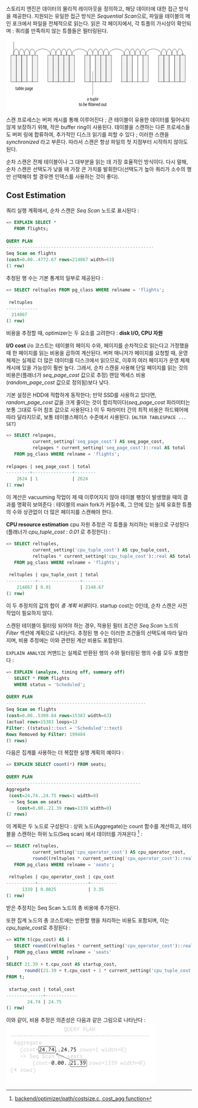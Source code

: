 스토리지 엔진은 데이터의 물리적 레이아웃을 정의하고, 해당 데이터에 대한 접근 방식을 제공한다. 지원되는 유일한 접근 방식은 *Sequential Scan*으로, 파일을 테이블의 메인 포크에서 파일을 전체적으로 읽는다. 읽은 각 페이지에서, 각 튜플의 가시성이 확인되며 :  쿼리를 만족하지 않는 튜플들은 필터링된다.

![](_static/Pasted%20image%2020241018095839.png)

스캔 프로세스는 버퍼 캐시를 통해 이루어진다 ; 큰 테이블이 유용한 데이터를 밀어내지 않게 보장하기 위해,  작은 buffer ring이 사용된다. 테이블을 스캔하는 다른 프로세스들도 버퍼 링에 합류하여, 추가적인 디스크 읽기를 피할 수 있다 ;
이러한 스캔을 *synchronized* 라고 부른다. 따라서 스캔은 항상 파일의 첫 지점부터 시작하지 않아도 된다.

순차 스캔은 전체 테이블이나 그 대부분을 읽는 데 가장 효율적인 방식이다. 다시 말해, 순차 스캔은  선택도가 낮을 때 가장 큰 가치를 발휘한다(선택도가 높아 쿼리가 소수의 행만 선택해야 할 경우엔 인덱스를 사용하는 것이 좋다).

## Cost Estimation

쿼리 실행 계획에서, 순차 스캔은 *Seq Scan* 노드로 표시된다 : 

```sql
=> EXPLAIN SELECT * 
   FROM flights;

QUERY PLAN
--------------------------------------------------------
Seq Scan on flights
(cost=0.00..4772.67 rows=214867 width=63)
(1 row)
```

추청된 행 수는 기본 통계의 일부로 제공된다 :

```sql
=> SELECT reltuples FROM pg_class WHERE relname = 'flights';

 reltuples
------------
  214867
(1 row)

```

비용을 추정할 때, optimizer는 두 요소를 고려한다 : **disk I/O, CPU 자원**


 **I/O cost**
i/o 코스트는 테이블의 페이지 수와, 페이지를 순차적으로 읽는다고 가정했을 때 한 페이지를 읽는 비용을 곱하여 계산된다.
버퍼 매니저가 페이지를 요청할 때, 운영체제는 실제로 더 많은 데이터를 디스크에서 읽으므로, 이후의 여러 페이지가 운영 체제 캐시에 있을 가능성이 훨씬 높다.
그래서, 순차 스캔을 사용해 단일 페이지를 읽는 것의 비용은(플래너가 *seq_page_cost* 값으로 추정) 랜덤 엑세스 비용(*random_page_cost* 값으로 정의됨)보다 낮다.

기본 설정은 HDD에 적합하게 동작한다; 만약 SSD를 사용하고 있다면, *random_page_cost* 값을 크게 줄이는 것이 합리적이다(*seq_page_cost* 파라미터는 보통 그대로 두어 참조 값으로 사용된다.) 이 두 파라미터 간의 최적 비용은 하드웨어에 따라 달라지므로, 보통 테이블스페이스 수준에서 사용된다. (`ALTER TABLESPACE ... SET`)

```sql
=> SELECT relpages,
          current_setting('seq_page_cost') AS seq_page_cost,
          relpages * current_setting('seq_page_cost')::real AS total
   FROM pg_class WHERE relname = 'flights';

relpages | seq_page_cost | total
---------+---------------+--------
    2624 | 1             | 2624
(1 row)

```

이 계산은 vacuuming 작업이 제 때 이루어지지 않아 테이블 팽창이 발생했을 때의 결과를 명확히 보여준다 : 테이블의 main fork가 커질수록, 그 안에 있는 실제 유효한 튜플의 수와 상관없이 더 많은 페이지를 스캔해야 한다.

**CPU resource estimation**
cpu 자원 추정은 각 튜플을 처리하는 비용으로 구성된다 (플래너가 *cpu_tuple_cost : 0.01* 로 추정한다) : 

```sql
=> SELECT reltuples,
          current_setting('cpu_tuple_cost') AS cpu_tuple_cost,
          reltuples * current_setting('cpu_tuple_cost')::real AS total
   FROM pg_class WHERE relname = 'flights';

 reltuples | cpu_tuple_cost | total
-----------+----------------+--------
    214867 | 0.01           | 2148.67
(1 row)

```

이 두 추정치의 값의 합이 *총 계획 비용*이다. startup cost는 0인데, 순차 스캔은 사전 작업이 필요하지 않다.

스캔된 테이블이 필터링 되어야 하는 경우, 적용된 필터 조건은 *Seq Scan* 노드의 *Filter* 섹션에 계획으로 나타난다. 추정된 행 수는 이러한 조건들의 선택도에 따라 달라지며, 비용 추정에는 이와 관련된 계산 비용도 포함된다.

`EXPLAIN ANALYZE` 커맨드는 실제로 반환된 행의 수와 필터링된 행의 수를 모두 포함한다 : 
```sql
=> EXPLAIN (analyze, timing off, summary off)
   SELECT * FROM flights
   WHERE status = 'Scheduled';

QUERY PLAN
-----------------------------------------------------
Seq Scan on flights
(cost=0.00..5309.84 rows=15383 width=63)
(actual rows=15383 loops=1)
Filter: ((status)::text = 'Scheduled'::text)
Rows Removed by Filter: 199484
(5 rows)
```

다음은 집계를 사용하는 더 복잡한 실행 계획의 예이다 : 

```sql
=> EXPLAIN SELECT count(*) FROM seats;

QUERY PLAN
---------------------------------------------------
Aggregate
 (cost=24.74..24.75 rows=1 width=8)
 -> Seq Scan on seats
    (cost=0.00..21.39 rows=1339 width=0)
(2 rows)

```

이 계획은 두 노드로 구성된다 : 상위 노드(Aggregate)는 count 함수를 계산하고, 테이블을 스캔하는 하위 노드(Seq scan) 에서 데이터를 가져온다 [^2] :

```sql
=> SELECT reltuples,
          current_setting('cpu_operator_cost') AS cpu_operator_cost,
          round((reltuples * current_setting('cpu_operator_cost')::real)::numeric, 2) AS cpu_cost
   FROM pg_class WHERE relname = 'seats';

 reltuples | cpu_operator_cost | cpu_cost
-----------+-------------------+----------
      1339 | 0.0025            | 3.35
(1 row)
```

받은 추정치는 Seq Scan 노드의 총 비용에 추가된다.

또한 집계 노드의 총 코스트에는 반환할 행을 처리하는 비용도 포함되며, 이는 *cpu_tuple_cost*로 추정된다 : 

```sql
=> WITH t(cpu_cost) AS (
   SELECT round((reltuples * current_setting('cpu_operator_cost')::real)::numeric, 2)
   FROM pg_class WHERE relname = 'seats'
)
SELECT 21.39 + t.cpu_cost AS startup_cost,
       round((21.39 + t.cpu_cost + 1 * current_setting('cpu_tuple_cost')::real)::numeric, 2) AS total_cost
FROM t;

 startup_cost | total_cost
--------------+------------
        24.74 | 24.75
(1 row)
```

이와 같이, 비용 추정은 의존성은 다음과 같은 그림으로 나타난다 : 
![](_static/Pasted%20image%2020241018104220.png)


[^1]:[backend/optimizer/path/costsize.c, cost_seqscan function](https://git.postgresql.org/gitweb/?p=postgresql.git;a=blob;f=src/backend/optimizer/path/costsize.c;hb=REL_14_STABLE)

[^2]:[backend/optimizer/path/costsize.c, cost_agg function](https://git.postgresql.org/gitweb/?p=postgresql.git;a=blob;f=src/backend/optimizer/path/costsize.c;hb=REL_14_STABLE)